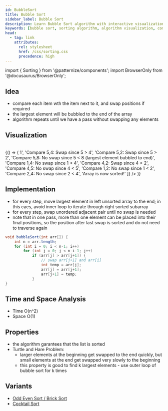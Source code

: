```yaml
---
id: BubbleSort
title: Bubble Sort
sidebar_label: Bubble Sort
description: Learn Bubble Sort algorithm with interactive visualization. Understand how bubble sort works with step-by-step examples.
keywords: [bubble sort, sorting algorithm, algorithm visualization, computer science]
head:
  - tag: link
    attributes:
      rel: stylesheet
      href: /css/sorting.css
      precedence: high
---
```


import { Sorting } from '@patternize/components';
import BrowserOnly from '@docusaurus/BrowserOnly';

## Idea 
- compare each item wth the item next to it, and swap positions if required
- the largest element will be bubbled to the end of the array
- algorithm repeats until we have a pass without swapping any elements

## Visualization

<br/>
<BrowserOnly>
{() => (
  <Sorting
    data={[
    [5, 1, 4, 2, 8], // Initial array
    [1, 5, 4, 2, 8], // After first comparison and swap
    [1, 4, 5, 2, 8], // After second comparison and swap
    [1, 4, 2, 5, 8], // After third comparison and swap
    [1, 4, 2, 5, 8], // After fourth comparison (no swap)
    [1, 4, 2, 5, 8], // After fifth comparison (no swap)
    [1, 2, 4, 5, 8], // After sixth comparison and swap
    [1, 2, 4, 5, 8], // After seventh comparison (no swap)
    [1, 2, 4, 5, 8], // After eighth comparison (no swap)
    [1, 2, 4, 5, 8], // After ninth comparison (no swap)
    [1, 2, 4, 5, 8] // Final sorted array
    ]}
    steps={[
    'Initial array',
    'Compare 5,1: Swap since 5 > 1',
    'Compare 5,4: Swap since 5 > 4',
    'Compare 5,2: Swap since 5 > 2',
    'Compare 5,8: No swap since 5 < 8 (largest element bubbled to end)',
    'Compare 1,4: No swap since 1 < 4',
    'Compare 4,2: Swap since 4 > 2',
    'Compare 4,5: No swap since 4 < 5',
    'Compare 1,2: No swap since 1 < 2',
    'Compare 2,4: No swap since 2 < 4',
    'Array is now sorted!'
    ]}
  />
)}
</BrowserOnly>

## Implementation
- for every step, move largest element in left unsorted array to the end; in this caes, avoid inner loop to iterate through right sorted subarray
- for every step, swap unordered adjacent pair until no swap is needed 
- note that in one pass, more than one element can be placed into their final positions, so the position after last swap is sorted and do not need to traverse again

```java
void bubbleSort(int arr[]) { 
    int n = arr.length; 
    for (int i = 0; i < n-1; i++) 
        for (int j = 0; j < n-i-1; j++) 
            if (arr[j] > arr[j+1]) { 
                // swap arr[j+1] and arr[i] 
                int temp = arr[j]; 
                arr[j] = arr[j+1]; 
                arr[j+1] = temp; 
            } 
} 
```

## Time and Space Analysis
- Time O(n^2)
- Space O(1)

## Properties
- the algorithm garantees that the list is sorted
- Turtle and Hare Problem:
    - larger elements at the beginning get swapped to the end quickly, but small elements at the end get swapped very slowly to the beginning
    - this property is good to find k largest elements - use outer loop of bubble sort for k times

## Variants
- [Odd Even Sort / Brick Sort](https://www.geeksforgeeks.org/odd-even-sort-brick-sort/)
- [Cocktail Sort](https://www.geeksforgeeks.org/cocktail-sort/)
